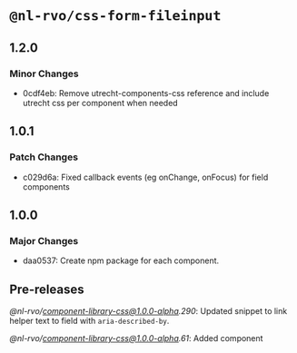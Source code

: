 # `@nl-rvo/css-form-fileinput`

## 1.2.0

### Minor Changes

- 0cdf4eb: Remove utrecht-components-css reference and include utrecht css per component when needed

## 1.0.1

### Patch Changes

- c029d6a: Fixed callback events (eg onChange, onFocus) for field components

## 1.0.0

### Major Changes

- daa0537: Create npm package for each component.

## Pre-releases

_@nl-rvo/component-library-css@1.0.0-alpha.290_:
Updated snippet to link helper text to field with `aria-described-by`.

_@nl-rvo/component-library-css@1.0.0-alpha.61_:
Added component
